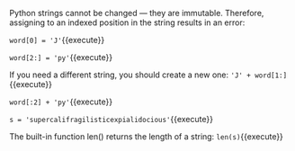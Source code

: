 
Python strings cannot be changed — they are immutable. Therefore, assigning to an indexed position in the string results in an error:

`word[0] = 'J'`{{execute}} 

`word[2:] = 'py'`{{execute}} 


If you need a different string, you should create a new one:
`'J' + word[1:]`{{execute}} 

`word[:2] + 'py'`{{execute}} 

`s = 'supercalifragilisticexpialidocious'`{{execute}} 

The built-in function len() returns the length of a string:
`len(s)`{{execute}}


